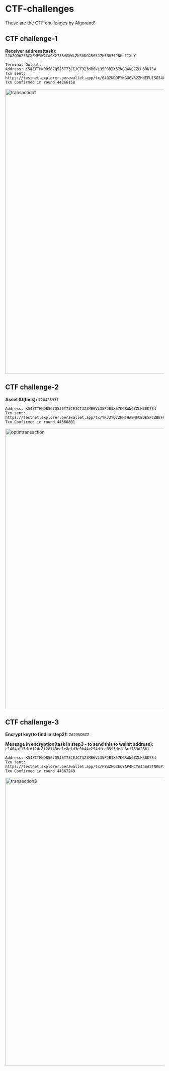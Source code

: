 # CTF-challenges

These are the CTF challenges by Algorand! 

## CTF challenge-1

**Receiver address(task):** ```2JAZQO6Z5BCXFMPVW2CACK2733VGKWLZKS6DGG565J7H5NH77JNHLIIXLY```
```
Terminal Output:
Address: K54ZTTHNDB567Q5J5T73CEJCT3Z3MB6VL35PJBIX57KGRWNGZZLH3BK7S4
Txn sent: https://testnet.explorer.perawallet.app/tx/G4Q2KDOFYKGUGVR2ZHUEFUI5G54GN643YH7PYORKNVVG37RDEDBQ
Txn Confirmed in round 44366158
```
<img width="901" alt="transaction1" src="https://github.com/user-attachments/assets/99acc45f-bd9a-451a-acc5-e0092712de12">

## CTF challenge-2

**Asset ID(task):** ```720485937```
```
Address: K54ZTTHNDB567Q5J5T73CEJCT3Z3MB6VL35PJBIX57KGRWNGZZLH3BK7S4
Txn sent: https://testnet.explorer.perawallet.app/tx/YKJ3YO7ZHHTHABNFCBOE5FCZBBFHSQJNLMNH6SPC3HOVHZXQWQVQ
Txn Confirmed in round 44366801
```
<img width="887" alt="optintransaction" src="https://github.com/user-attachments/assets/100bb692-299b-499b-aed8-245a47055267">

## CTF challenge-3

**Encrypt key(to find in step2):** ```ZA2Q5OBZZ```

**Message in encryption(task in step3 - to send this to wallet address):** ```c1404af15dfdf2dc8f28f43ee1e8efd3e9b44e294dfee0593defe3cf76902561```
```
Address: K54ZTTHNDB567Q5J5T73CEJCT3Z3MB6VL35PJBIX57KGRWNGZZLH3BK7S4
Txn sent: https://testnet.explorer.perawallet.app/tx/FSWZHO3ECYAP4HCYAI4SA5TNKGP7TC6KV4LSLXM2QM5SBXYUTOMA
Txn Confirmed in round 44367249
```
<img width="911" alt="transaction3" src="https://github.com/user-attachments/assets/0c740488-7fdc-4619-85d1-d4441508b8c3">


